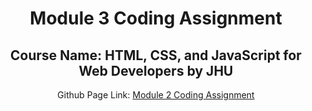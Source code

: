 <div>
<h1 style="text-align: center"> Module 3 Coding Assignment</h1>
</div>
<div>
<h2 style="text-align:center;"> Course Name: HTML, CSS, and JavaScript for Web Developers by JHU </h2>
<p style="text-align: center;"> Github Page Link: <a href="https://sarnav98.github.io/module3-solution/" rel="nofollow" > Module 2 Coding Assignment </a> </p>
</div>
